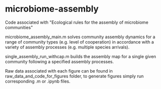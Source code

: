 # microbiome-assembly
Code associated with "Ecological rules for the assembly of microbiome communities"

microbiome_assembly_main.m solves community assembly dynamics for a range of community types (e.g. level of cooperation) in accordance with a variety of assembly processes (e.g. multiple species arrivals).

single_assembly_run_withcap.m builds the assembly map for a single given community following a specified assembly processes.

Raw data associated with each figure can be found in raw_data_and_code_for_figures folder, to generate figures simply run corresponding .m or .ipynb files.  
